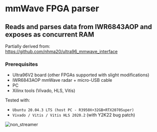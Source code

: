 mmWave FPGA parser
============================================================================

Reads and parses data from IWR6843AOP and exposes as concurrent RAM
----------------------------------------------------------------------------

Partially derived from: https://github.com/nhma20/ultra96_mmwave_interface

### Prerequisites
- Ultra96V2 board (other FPGAs supported with slight modifications)
- IWR6843AOP mmWave radar + micro-USB cable
- PC
- Xilinx tools (Vivado, HLS, Vitis)




Tested with:
- `Ubuntu 20.04.3 LTS (host PC - R3950X+32GB+RTX2070Super)`
- `Vivado / Vitis / Vitis HLS 2020.2` (with Y2K22 bug patch)

![non_streamer](https://user-images.githubusercontent.com/76950970/160352027-58168aef-a056-4414-9218-6bcbf3366ebc.png)
